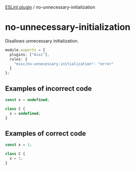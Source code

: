[ESLint plugin](https://ilyub.github.io/eslint-plugin/) / no-unnecessary-initialization

# no-unnecessary-initialization

Disallows unnecessary initialization.

```ts
module.exports = {
  plugins: ["misc"],
  rules: {
    "misc/no-unnecessary-initialization": "error"
  }
};
```

## Examples of incorrect code

```ts
const x = undefined;

class C {
  x = undefined;
}
```

## Examples of correct code

```ts
const x = 1;

class C {
  x = 1;
}
```